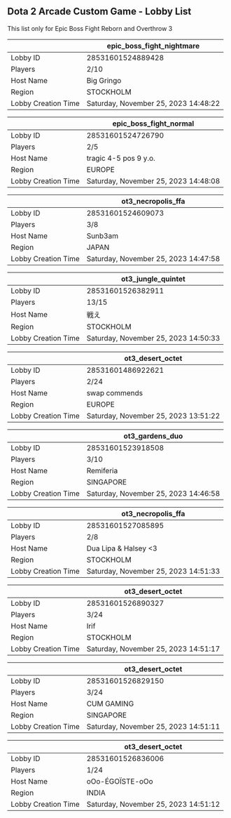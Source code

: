 ## Dota 2 Arcade Custom Game - Lobby List

This list only for Epic Boss Fight Reborn and Overthrow 3

|  | epic_boss_fight_nightmare |
| ------ | ------ |
| Lobby ID | 28531601524889428 |
| Players | 2/10 |
| Host Name | Big Gringo |
| Region | STOCKHOLM |
| Lobby Creation Time | Saturday, November 25, 2023 14:48:22 |


|  | epic_boss_fight_normal |
| ------ | ------ |
| Lobby ID | 28531601524726790 |
| Players | 2/5 |
| Host Name | tragic 4-5 pos 9 y.o. |
| Region | EUROPE |
| Lobby Creation Time | Saturday, November 25, 2023 14:48:08 |


|  | ot3_necropolis_ffa |
| ------ | ------ |
| Lobby ID | 28531601524609073 |
| Players | 3/8 |
| Host Name | Sunb3am |
| Region | JAPAN |
| Lobby Creation Time | Saturday, November 25, 2023 14:47:58 |


|  | ot3_jungle_quintet |
| ------ | ------ |
| Lobby ID | 28531601526382911 |
| Players | 13/15 |
| Host Name | 戦え |
| Region | STOCKHOLM |
| Lobby Creation Time | Saturday, November 25, 2023 14:50:33 |


|  | ot3_desert_octet |
| ------ | ------ |
| Lobby ID | 28531601486922621 |
| Players | 2/24 |
| Host Name | swap commends |
| Region | EUROPE |
| Lobby Creation Time | Saturday, November 25, 2023 13:51:22 |


|  | ot3_gardens_duo |
| ------ | ------ |
| Lobby ID | 28531601523918508 |
| Players | 3/10 |
| Host Name | Remiferia |
| Region | SINGAPORE |
| Lobby Creation Time | Saturday, November 25, 2023 14:46:58 |


|  | ot3_necropolis_ffa |
| ------ | ------ |
| Lobby ID | 28531601527085895 |
| Players | 2/8 |
| Host Name | Dua Lipa & Halsey <3 |
| Region | STOCKHOLM |
| Lobby Creation Time | Saturday, November 25, 2023 14:51:33 |


|  | ot3_desert_octet |
| ------ | ------ |
| Lobby ID | 28531601526890327 |
| Players | 3/24 |
| Host Name | Irif |
| Region | STOCKHOLM |
| Lobby Creation Time | Saturday, November 25, 2023 14:51:17 |


|  | ot3_desert_octet |
| ------ | ------ |
| Lobby ID | 28531601526829150 |
| Players | 3/24 |
| Host Name | CUM GAMING |
| Region | SINGAPORE |
| Lobby Creation Time | Saturday, November 25, 2023 14:51:11 |


|  | ot3_desert_octet |
| ------ | ------ |
| Lobby ID | 28531601526836006 |
| Players | 1/24 |
| Host Name | oOo-ÉGOÏSTE-oOo |
| Region | INDIA |
| Lobby Creation Time | Saturday, November 25, 2023 14:51:12 |


